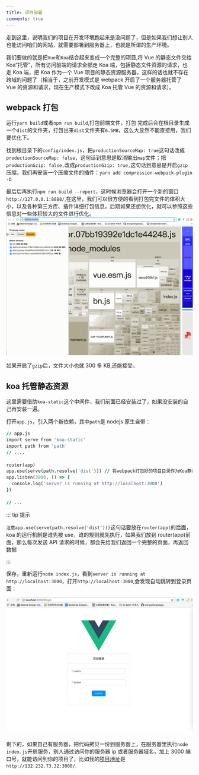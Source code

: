 ```yaml
---
title: 项目部署
comments: true
---
```


走到这里，说明我们的项目在开发环境跑起来是没问题了，但是如果我们想让别人也能访问咱们的网站，就需要部署到服务器上，也就是所谓的生产环境。

我们要做的就是把`Vue`和`Koa`结合起来变成一个完整的项目,将 Vue 的静态文件交给 Koa“托管”，所有访问前端的请求全部走 Koa 端，包括静态文件资源的请求，也走 Koa 端，把 Koa 作为一个 Vue 项目的静态资源服务器，这样的话也就不存在跨域的问题了（相当于，之前开发模式是 webpack 开启了一个服务器托管了 Vue 的资源和请求，现在生产模式下改成 Koa 托管 Vue 的资源和请求）。

## webpack 打包

运行`yarn build`或者`npm run build`,打包前端文件，打包 完成后会在根目录生成一个`dist`的文件夹，打包出来`dist`文件夹有`6.5MB`，这么大显然不能直接用，我们要优化下。

找到根目录下的`config/index.js`，把`productionSourceMap: true`这句话改成`productionSourceMap: false`，这句话到意思是取消输出`map`文件；把`productionGzip: false,`改成`productionGzip: true,`这句话到意思是开启`gzip`压缩，我们再安装一个压缩文件的插件：`yarn add compression-webpack-plugin -D`

最后后再执行`npm run build --report`，这时候浏览器会打开一个新的窗口`http://127.0.0.1:8888/`,在这里，我们可以很方便的看到打包完文件的体积大小，以及各种第三方库、插件详细打包信息，后期如果还想优化，就可以参照这些信息对一些体积较大的文件进行优化。
<img-wrapper>
<img src="./images/build.gif"/>
</img-wrapper>

如果开启了`gzip`后，文件大小也就 300 多 KB,还能接受。

## koa 托管静态资源

这里需要借助`koa-static`这个中间件，我们前面已经安装过了，如果没安装的自己再安装一遍。

打开`app.js`，引入两个新依赖，其中`path`是 nodejs 原生自带：

```j s
// app.js
import serve from 'koa-static'
import path from 'path'
// ....

router(app)
app.use(serve(path.resolve('dist'))) // 将webpack打包好的项目目录作为Koa静态文件服务的目录
app.listen(3000, () => {
  console.log('server is running at http://localhost:3000')
})

// ...
```

::: tip 提示

`注意app.use(serve(path.resolve('dist')))`这句话要放在`router(app)`的后面，koa 的运行机制是谁先被 use，谁的规则就先执行，如果我们放到 router(app)前面，那么每次发送 API 请求的时候，都会先给我们返回一个完整的页面，再返回数据

:::

保存，重新运行`node index.js`，看到`server is running at http://localhost:3000`，打开`http://localhost:3000`,会发现自动跳转到登录页面：

<img-wrapper>
  <img src="./images/koaLogin.jpg"/>
</img-wrapper>

剩下的，如果自己有服务器，把代码拷贝一份到服务器上，在服务器里执行`node index.js`开启服务，别人通过访问你的服务器 ip 或者服务器域名，加上 3000 端口号，就能访问到你的项目了，比如我的[项目地址](http://132.232.73.32:3000/)是`http://132.232.73.32:3000/`.
